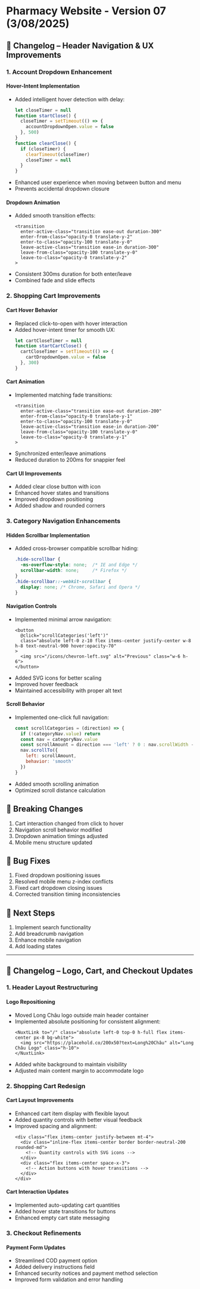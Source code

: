 # Pharmacy Website - Version 07 (3/08/2025)

## 📝 Changelog – Header Navigation & UX Improvements

### **1. Account Dropdown Enhancement**

#### **Hover-Intent Implementation**
* Added intelligent hover detection with delay:
  ```js
  let closeTimer = null
  function startClose() {
    closeTimer = setTimeout(() => {
      accountDropdownOpen.value = false
    }, 500)
  }
  function clearClose() {
    if (closeTimer) {
      clearTimeout(closeTimer)
      closeTimer = null
    }
  }
  ```
* Enhanced user experience when moving between button and menu
* Prevents accidental dropdown closure

#### **Dropdown Animation**
* Added smooth transition effects:
  ```vue
  <transition
    enter-active-class="transition ease-out duration-300"
    enter-from-class="opacity-0 translate-y-2"
    enter-to-class="opacity-100 translate-y-0"
    leave-active-class="transition ease-in duration-300"
    leave-from-class="opacity-100 translate-y-0"
    leave-to-class="opacity-0 translate-y-2"
  >
  ```
* Consistent 300ms duration for both enter/leave
* Combined fade and slide effects

### **2. Shopping Cart Improvements**

#### **Cart Hover Behavior**
* Replaced click-to-open with hover interaction
* Added hover-intent timer for smooth UX:
  ```js
  let cartCloseTimer = null
  function startCartClose() {
    cartCloseTimer = setTimeout(() => {
      cartDropdownOpen.value = false
    }, 300)
  }
  ```

#### **Cart Animation**
* Implemented matching fade transitions:
  ```vue
  <transition
    enter-active-class="transition ease-out duration-200"
    enter-from-class="opacity-0 translate-y-1"
    enter-to-class="opacity-100 translate-y-0"
    leave-active-class="transition ease-in duration-200"
    leave-from-class="opacity-100 translate-y-0"
    leave-to-class="opacity-0 translate-y-1"
  >
  ```
* Synchronized enter/leave animations
* Reduced duration to 200ms for snappier feel

#### **Cart UI Improvements**
* Added clear close button with icon
* Enhanced hover states and transitions
* Improved dropdown positioning
* Added shadow and rounded corners

### **3. Category Navigation Enhancements**

#### **Hidden Scrollbar Implementation**
* Added cross-browser compatible scrollbar hiding:
  ```css
  .hide-scrollbar {
    -ms-overflow-style: none;  /* IE and Edge */
    scrollbar-width: none;     /* Firefox */
  }
  .hide-scrollbar::-webkit-scrollbar {
    display: none; /* Chrome, Safari and Opera */
  }
  ```

#### **Navigation Controls**
* Implemented minimal arrow navigation:
  ```vue
  <button 
    @click="scrollCategories('left')"
    class="absolute left-0 z-10 flex items-center justify-center w-8 h-8 text-neutral-900 hover:opacity-70"
  >
    <img src="/icons/chevron-left.svg" alt="Previous" class="w-6 h-6">
  </button>
  ```
* Added SVG icons for better scaling
* Improved hover feedback
* Maintained accessibility with proper alt text

#### **Scroll Behavior**
* Implemented one-click full navigation:
  ```js
  const scrollCategories = (direction) => {
    if (!categoryNav.value) return
    const nav = categoryNav.value
    const scrollAmount = direction === 'left' ? 0 : nav.scrollWidth - nav.clientWidth
    nav.scrollTo({
      left: scrollAmount,
      behavior: 'smooth'
    })
  }
  ```
* Added smooth scrolling animation
* Optimized scroll distance calculation

## 🔄 Breaking Changes

1. Cart interaction changed from click to hover
2. Navigation scroll behavior modified
3. Dropdown animation timings adjusted
4. Mobile menu structure updated

## 🐛 Bug Fixes

1. Fixed dropdown positioning issues
2. Resolved mobile menu z-index conflicts
3. Fixed cart dropdown closing issues
4. Corrected transition timing inconsistencies

## 🚀 Next Steps

1. Implement search functionality
2. Add breadcrumb navigation
3. Enhance mobile navigation
4. Add loading states

---

## 📝 Changelog – Logo, Cart, and Checkout Updates

### **1. Header Layout Restructuring**

#### **Logo Repositioning**
* Moved Long Châu logo outside main header container
* Implemented absolute positioning for consistent alignment:
  ```vue
  <NuxtLink to="/" class="absolute left-0 top-0 h-full flex items-center px-8 bg-white">
    <img src="https://placehold.co/200x50?text=Long%20Châu" alt="Long Châu Logo" class="h-10">
  </NuxtLink>
  ```
* Added white background to maintain visibility
* Adjusted main content margin to accommodate logo

### **2. Shopping Cart Redesign**

#### **Cart Layout Improvements**
* Enhanced cart item display with flexible layout
* Added quantity controls with better visual feedback
* Improved spacing and alignment:
  ```vue
  <div class="flex items-center justify-between mt-4">
    <div class="inline-flex items-center border border-neutral-200 rounded-md">
      <!-- Quantity controls with SVG icons -->
    </div>
    <div class="flex items-center space-x-3">
      <!-- Action buttons with hover transitions -->
    </div>
  </div>
  ```

#### **Cart Interaction Updates**
* Implemented auto-updating cart quantities
* Added hover state transitions for buttons
* Enhanced empty cart state messaging

### **3. Checkout Refinements**

#### **Payment Form Updates**
* Streamlined COD payment option
* Added delivery instructions field
* Enhanced security notices and payment method selection
* Improved form validation and error handling
